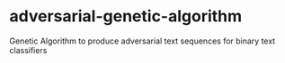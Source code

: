 # adversarial-genetic-algorithm
Genetic Algorithm to produce adversarial text sequences for binary text classifiers
